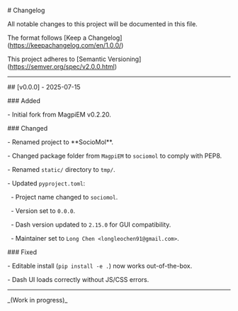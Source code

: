 \# Changelog



All notable changes to this project will be documented in this file.



The format follows \[Keep a Changelog](https://keepachangelog.com/en/1.0.0/)  

This project adheres to \[Semantic Versioning](https://semver.org/spec/v2.0.0.html)



---



\## \[v0.0.0] - 2025-07-15



\### Added

\- Initial fork from MagpiEM v0.2.20.



\### Changed

\- Renamed project to \*\*SocioMol\*\*.

\- Changed package folder from `MagpiEM` to `sociomol` to comply with PEP8.

\- Renamed `static/` directory to `tmp/`.

\- Updated `pyproject.toml`:

&nbsp; - Project name changed to `sociomol`.

&nbsp; - Version set to `0.0.0`.

&nbsp; - Dash version updated to `2.15.0` for GUI compatibility.

&nbsp; - Maintainer set to `Long Chen <longleochen91@gmail.com>`.



\### Fixed

\- Editable install (`pip install -e .`) now works out-of-the-box.

\- Dash UI loads correctly without JS/CSS errors.



---



\_(Work in progress)\_



